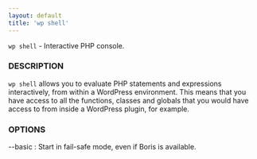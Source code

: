 ```yaml
---
layout: default
title: 'wp shell'
---
```


`wp shell` - Interactive PHP console.

### DESCRIPTION

`wp shell` allows you to evaluate PHP statements and expressions interactively, from within a WordPress environment. This means that you have access to all the functions, classes and globals that you would have access to from inside a WordPress plugin, for example.

### OPTIONS

--basic
: Start in fail-safe mode, even if Boris is available.

